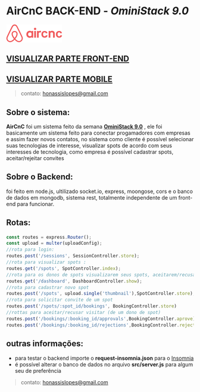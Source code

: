 # AirCnC **BACK-END** - *OminiStack 9.0*
![](assets/logo.png)
## [VISUALIZAR PARTE FRONT-END](https://github.com/honassis/aircnc-frontend)
## [VISUALIZAR PARTE MOBILE](https://github.com/honassis/aircnc-mobile)
> contato: honassislopes@gmail.com

## Sobre o sistema:
**AirCnC** foi um sistema feito da semana [**OminiStack 9.0**](https://rocketseat.com.br/starter) , ele foi  basicamente um sistema feito para conectar progamadores com empresas e assim fazer novos contatos, no sistema como cliente é possível selecionar suas tecnologias de interesse, visualizar spots de acordo com seus interesses de tecnologia, como empresa é possível cadastrar spots, aceitar/rejeitar convites

## Sobre o Backend:
foi feito em node.js, ultilizado socket.io, express, moongose, cors e o banco de dados em mongodb, sistema rest, totalmente independente de um front-end para funcionar.<br>
## Rotas:
```javascript
const routes = express.Router(); 
const upload = multer(uploadConfig);
//rota para login:
routes.post('/sessions', SessionController.store);
//rota para visualizar spots :
routes.get('/spots', SpotController.index);
//rota para os donos de spots visualizarem seus spots, aceitarem/recusarem visitas visitas, etc :
routes.get('/dashboard', DashboardController.show);
//rota para cadastrar novo spot
routes.post('/spots', upload.single('thumbnail'),SpotController.store);
//rota para solicitar convite de um spot
routes.post('/spots/:spot_id/bookings', BookingController.store)
//rottas para aceitar/recusar visitar (de um dono de spot)
routes.post('/bookings/:booking_id/approvals',BookingController.aprove);
routes.post('/bookings/:booking_id/rejections',BookingController.reject);
```
## outras informações: 
* para testar o backend importe o **request-insomnia.json** para o [Insomnia](https://insomnia.rest/)
* é possível alterar o banco de dados no arquivo **src/server.js** para algum seu de preferência
> contato: honassislopes@gmail.com
